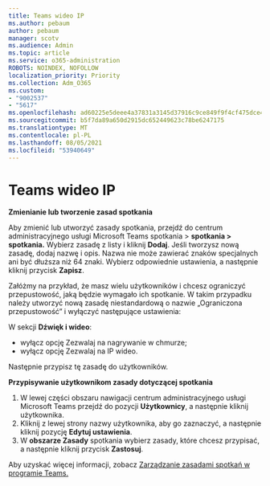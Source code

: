```yaml
---
title: Teams wideo IP
ms.author: pebaum
author: pebaum
manager: scotv
ms.audience: Admin
ms.topic: article
ms.service: o365-administration
ROBOTS: NOINDEX, NOFOLLOW
localization_priority: Priority
ms.collection: Adm_O365
ms.custom:
- "9002537"
- "5617"
ms.openlocfilehash: ad60225e5deee4a37831a3145d37916c9ce849f9f4cf475dce4c9a6210f83af9
ms.sourcegitcommit: b5f7da89a650d2915dc652449623c78be6247175
ms.translationtype: MT
ms.contentlocale: pl-PL
ms.lasthandoff: 08/05/2021
ms.locfileid: "53940649"
---
```

# <a name="teams-allow-or-disable-ip-video"></a>Teams wideo IP

**Zmienianie lub tworzenie zasad spotkania**

Aby zmienić lub utworzyć zasady spotkania, przejdź do centrum administracyjnego usługi Microsoft Teams spotkania > **spotkania > spotkania.** Wybierz zasadę z listy i kliknij **Dodaj**. Jeśli tworzysz nową zasadę, dodaj nazwę i opis. Nazwa nie może zawierać znaków specjalnych ani być dłuższa niż 64 znaki. Wybierz odpowiednie ustawienia, a następnie kliknij przycisk **Zapisz**.

Załóżmy na przykład, że masz wielu użytkowników i chcesz ograniczyć przepustowość, jaką będzie wymagało ich spotkanie. W takim przypadku należy utworzyć nową zasadę niestandardową o nazwie „Ograniczona przepustowość” i wyłączyć następujące ustawienia:

W sekcji **Dźwięk i wideo**:

- wyłącz opcję Zezwalaj na nagrywanie w chmurze;
- wyłącz opcję Zezwalaj na IP wideo.

Następnie przypisz tę zasadę do użytkowników.

**Przypisywanie użytkownikom zasady dotyczącej spotkania**

1. W lewej części obszaru nawigacji centrum administracyjnego usługi Microsoft Teams przejdź do pozycji **Użytkownicy**, a następnie kliknij użytkownika.
2. Kliknij z lewej strony nazwy użytkownika, aby go zaznaczyć, a następnie kliknij pozycję **Edytuj ustawienia**.
3. W **obszarze Zasady** spotkania wybierz zasady, które chcesz przypisać, a następnie kliknij przycisk **Zastosuj**.

Aby uzyskać więcej informacji, zobacz [Zarządzanie zasadami spotkań w programie Teams.](https://docs.microsoft.com/microsoftteams/meeting-policies-in-teams)
